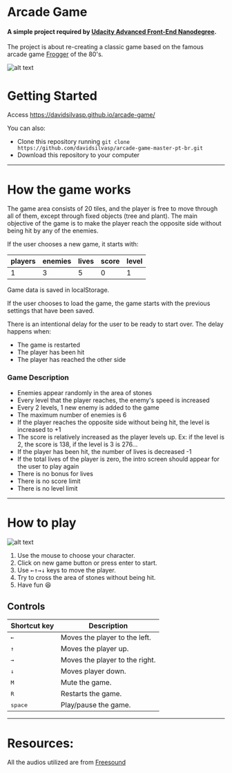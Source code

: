 # Arcade Game

#### A simple project required by [Udacity Advanced Front-End Nanodegree](https://br.udacity.com/course/front-end-web-developer-nanodegree--nd001-br-advanced).

The project is about re-creating a classic game based on the famous arcade game [Frogger](https://en.wikipedia.org/wiki/Frogger) of the 80's.

![alt text](https://i.imgur.com/sdR0Hxl.png)

# Getting Started

Access https://davidsilvasp.github.io/arcade-game/

You can also:
  - Clone this repository running `git clone https://github.com/davidsilvasp/arcade-game-master-pt-br.git`
  - Download this repository to your computer

___

# How the game works

The game area consists of 20 tiles, and the player is free to move through all of them, except through fixed objects (tree and plant). The main objective of the game is to make the player reach the opposite side without being hit by any of the enemies.

If the user chooses a new game, it starts with:

| players 	| enemies 	| lives 	| score 	| level 	|
|---------	|---------	|-------	|-------	|-------	|
| 1       	| 3       	| 5     	| 0     	| 1     	|

Game data is saved in localStorage.

If the user chooses to load the game, the game starts with the previous settings that have been saved.

There is an intentional delay for the user to be ready to start over.
The delay happens when:
- The game is restarted
- The player has been hit
- The player has reached the other side


### Game Description
- Enemies appear randomly in the area of stones
- Every level that the player reaches, the enemy's speed is increased
- Every 2 levels, 1 new enemy is added to the game
- The maximum number of enemies is 6
- If the player reaches the opposite side without being hit, the level is increased to +1
- The score is relatively increased as the player levels up. Ex: if the level is 2, the score is 138, if the level is 3 is 276...
- If the player has been hit, the number of lives is decreased -1
- If the total lives of the player is zero, the intro screen should appear for the user to play again
- There is no bonus for lives
- There is no score limit
- There is no level limit

___

# How to play
![alt text](https://i.imgur.com/SHRpsi0.gif)
  1. Use the mouse to choose your character.
  2. Click on new game button or press enter to start.
  3. Use <kbd>←</kbd><kbd>↑</kbd><kbd>→</kbd><kbd>↓</kbd> keys to move the player.
  4. Try to cross the area of stones without being hit.
  5. Have fun :satisfied:

## Controls

| Shortcut key     | Description                    |
|------------------|--------------------------------|
| <kbd>←</kbd>     | Moves the player to the left.  |
| <kbd>↑</kbd>     | Moves the player up.           |
| <kbd>→</kbd>     | Moves the player to the right. |
| <kbd>↓</kbd>     | Moves player down.             |
| <kbd>M</kbd>     | Mute the game.                 |
| <kbd>R</kbd>     | Restarts the game.             |
| <kbd>space</kbd> | Play/pause the game.           |

___

# Resources:
All the audios utilized are from [Freesound](https://freesound.org)
